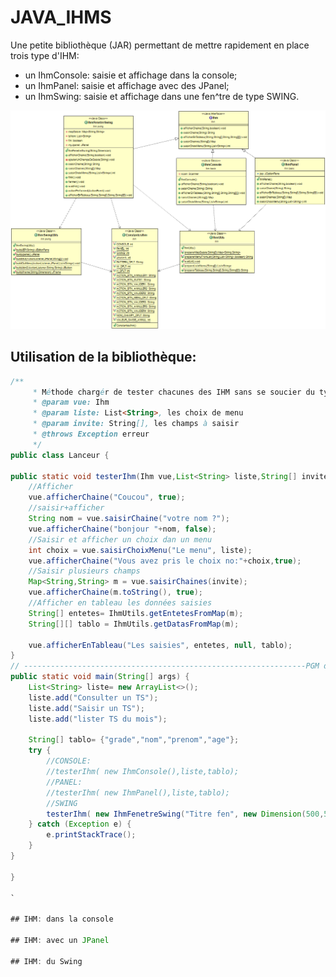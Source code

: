 # JAVA_IHMS

Une petite bibliothèque (JAR) permettant de mettre rapidement en place trois type d'IHM:
- un IhmConsole: saisie et affichage dans la console;
- un IhmPanel: saisie et affichage avec des JPanel;
- un IhmSwing: saisie et affichage dans une fen^tre de type SWING.

![DCLA](./DCLA_IHM.png)
## Utilisation de la bibliothèque: 

```java
/**
     * Méthode chargér de tester chacunes des IHM sans se soucier du type.
     * @param vue: Ihm
     * @param liste: List<String>, les choix de menu
     * @param invite: String[], les champs à saisir
     * @throws Exception erreur
     */
public class Lanceur {

public static void testerIhm(Ihm vue,List<String> liste,String[] invite) throws Exception{
	//Afficher
	vue.afficherChaine("Coucou", true);
	//saisir+afficher
	String nom = vue.saisirChaine("votre nom ?");
	vue.afficherChaine("bonjour "+nom, false);
	//Saisir et afficher un choix dan un menu
	int choix = vue.saisirChoixMenu("Le menu", liste); 
	vue.afficherChaine("Vous avez pris le choix no:"+choix,true);
	//Saisir plusieurs champs
	Map<String,String> m = vue.saisirChaines(invite);
	vue.afficherChaine(m.toString(), true);
	//Afficher en tableau les données saisies
	String[] entetes= IhmUtils.getEntetesFromMap(m);
	String[][] tablo = IhmUtils.getDatasFromMap(m);

	vue.afficherEnTableau("Les saisies", entetes, null, tablo);	
}
// ---------------------------------------------------------------PGM de démo
public static void main(String[] args) {
	List<String> liste= new ArrayList<>();
	liste.add("Consulter un TS");
	liste.add("Saisir un TS");
	liste.add("lister TS du mois");

	String[] tablo= {"grade","nom","prenom","age"};
	try {
		//CONSOLE:
		//testerIhm( new IhmConsole(),liste,tablo);
		//PANEL:
		//testerIhm( new IhmPanel(),liste,tablo);
		//SWING
		testerIhm( new IhmFenetreSwing("Titre fen", new Dimension(500,500)),liste,tablo);
	} catch (Exception e) {
		e.printStackTrace();
	}
}

}

`

## IHM: dans la console

## IHM: avec un JPanel

## IHM: du Swing

